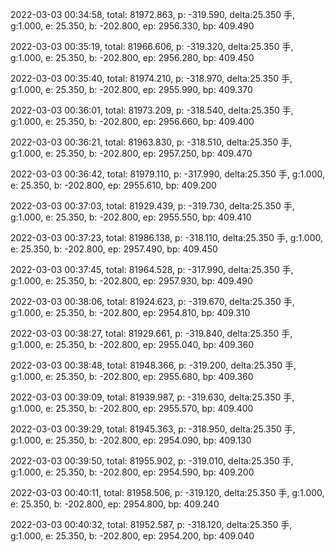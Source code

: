 2022-03-03 00:34:58, total: 81972.863, p: -319.590, delta:25.350 手, g:1.000, e: 25.350, b: -202.800, ep: 2956.330, bp: 409.490

2022-03-03 00:35:19, total: 81966.606, p: -319.320, delta:25.350 手, g:1.000, e: 25.350, b: -202.800, ep: 2956.280, bp: 409.450

2022-03-03 00:35:40, total: 81974.210, p: -318.970, delta:25.350 手, g:1.000, e: 25.350, b: -202.800, ep: 2955.990, bp: 409.370

2022-03-03 00:36:01, total: 81973.209, p: -318.540, delta:25.350 手, g:1.000, e: 25.350, b: -202.800, ep: 2956.660, bp: 409.400

2022-03-03 00:36:21, total: 81963.830, p: -318.510, delta:25.350 手, g:1.000, e: 25.350, b: -202.800, ep: 2957.250, bp: 409.470

2022-03-03 00:36:42, total: 81979.110, p: -317.990, delta:25.350 手, g:1.000, e: 25.350, b: -202.800, ep: 2955.610, bp: 409.200

2022-03-03 00:37:03, total: 81929.439, p: -319.730, delta:25.350 手, g:1.000, e: 25.350, b: -202.800, ep: 2955.550, bp: 409.410

2022-03-03 00:37:23, total: 81986.138, p: -318.110, delta:25.350 手, g:1.000, e: 25.350, b: -202.800, ep: 2957.490, bp: 409.450

2022-03-03 00:37:45, total: 81964.528, p: -317.990, delta:25.350 手, g:1.000, e: 25.350, b: -202.800, ep: 2957.930, bp: 409.490

2022-03-03 00:38:06, total: 81924.623, p: -319.670, delta:25.350 手, g:1.000, e: 25.350, b: -202.800, ep: 2954.810, bp: 409.310

2022-03-03 00:38:27, total: 81929.661, p: -319.840, delta:25.350 手, g:1.000, e: 25.350, b: -202.800, ep: 2955.040, bp: 409.360

2022-03-03 00:38:48, total: 81948.366, p: -319.200, delta:25.350 手, g:1.000, e: 25.350, b: -202.800, ep: 2955.680, bp: 409.360

2022-03-03 00:39:09, total: 81939.987, p: -319.630, delta:25.350 手, g:1.000, e: 25.350, b: -202.800, ep: 2955.570, bp: 409.400

2022-03-03 00:39:29, total: 81945.363, p: -318.950, delta:25.350 手, g:1.000, e: 25.350, b: -202.800, ep: 2954.090, bp: 409.130

2022-03-03 00:39:50, total: 81955.902, p: -319.010, delta:25.350 手, g:1.000, e: 25.350, b: -202.800, ep: 2954.590, bp: 409.200

2022-03-03 00:40:11, total: 81958.506, p: -319.120, delta:25.350 手, g:1.000, e: 25.350, b: -202.800, ep: 2954.800, bp: 409.240

2022-03-03 00:40:32, total: 81952.587, p: -318.120, delta:25.350 手, g:1.000, e: 25.350, b: -202.800, ep: 2954.200, bp: 409.040